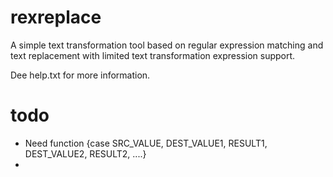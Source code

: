 rexreplace
==========

A simple text transformation tool based on regular expression matching and text replacement with limited text transformation expression support.

Dee help.txt for more information.

todo
==========
 -  Need function {case SRC_VALUE, DEST_VALUE1, RESULT1, DEST_VALUE2, RESULT2, ....}
 -  
